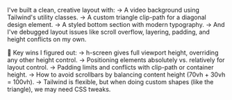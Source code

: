 I've built a clean, creative layout with:
-> A video background using Tailwind's utility classes.
-> A custom triangle clip-path for a diagonal design element.
-> A styled bottom section with modern typography.
-> And I've debugged layout issues like scroll overflow, layering, padding, and height conflicts on my own.

📌 Key wins I figured out:
-> h-screen gives full viewport height, overriding any other height control.
-> Positioning elements absolutely vs. relatively for layout control.
-> Padding limits and conflicts with clip-path or container height.
-> How to avoid scrollbars by balancing content height (70vh + 30vh = 100vh).
-> Tailwind is flexible, but when doing custom shapes (like the triangle), we may need CSS tweaks.
